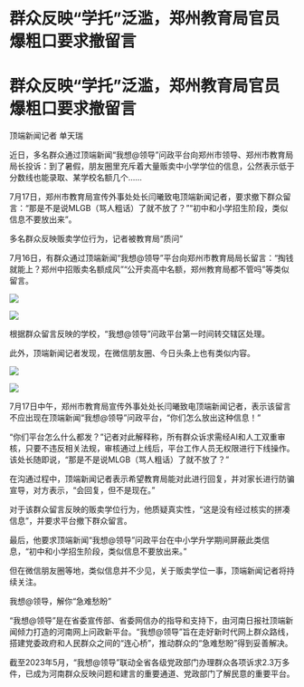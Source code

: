 # 群众反映“学托”泛滥，郑州教育局官员爆粗口要求撤留言

# 群众反映“学托”泛滥，郑州教育局官员爆粗口要求撤留言

顶端新闻记者 单天瑞

近日，多名群众通过顶端新闻“我想@领导”问政平台向郑州市领导、郑州市教育局局长投诉：到了暑假，朋友圈里充斥着大量贩卖中小学学位的信息，公然表示低于分数线也能录取、某学校名额几个……

7月17日，郑州市教育局宣传外事处处长闫曦致电顶端新闻记者，要求撤下群众留言：“那是不是说MLGB（骂人粗话）了就不放了？”“初中和小学招生阶段，类似信息不要放出来”。

多名群众反映贩卖学位行为，记者被教育局“质问”

7月16日，有群众通过顶端新闻“我想@领导”平台向郑州市教育局局长留言：“掏钱就能上？郑州中招贩卖名额成风”“公开卖高中名额，郑州教育局都不管吗”等类似留言。

![](https://inews.gtimg.com/news_bt/OE3sxBvPH_BEIMrcZFnTFkpFBe06dODHo81aG_T1j2pNoAA/1000)

![](https://inews.gtimg.com/news_bt/OyO9YjTZidSGFe1yeMWbti0AyZHAQlNVSzxLfdfXKPMEEAA/1000)

根据群众留言反映的学校，“我想@领导”问政平台第一时间转交辖区处理。

此外，顶端新闻记者发现，在微信朋友圈、今日头条上也有类似内容。

![](https://inews.gtimg.com/news_bt/OcmGsFJktvP6Bxxxu_R38EeZuU9sn1PMCtm6q0nFWmCDoAA/1000)

![](https://inews.gtimg.com/news_bt/Ou1jQu__ByzUcCBuxkwYTRRGhYkv3h2kEcaQbZitHOyNIAA/1000)

7月17日中午，郑州市教育局宣传外事处处长闫曦致电顶端新闻记者，表示该留言不应出现在顶端新闻“我想@领导”问政平台，“你们怎么放出这种信息！”

“你们平台怎么什么都发？”记者对此解释称，所有群众诉求需经AI和人工双重审核，只要不违反相关法规，审核通过上线后，平台工作人员无权限进行下线操作。该处长随即说，“那是不是说MLGB（骂人粗话）了就不放了？”

在沟通过程中，顶端新闻记者表示希望教育局能对此进行回复，并对家长进行防骗宣导，对方表示，“会回复，但不是现在。”

对于该群众留言反映的贩卖学位行为，他质疑真实性，“这是没有经过核实的拼凑信息”，并要求平台撤下群众留言。

最后，他要求顶端新闻“我想@领导”问政平台在中小学升学期间屏蔽此类信息，“初中和小学招生阶段，类似信息不要放出来。”

但在微信朋友圈等地，类似信息并不少见，关于贩卖学位一事，顶端新闻记者将持续关注。

我想@领导，解你“急难愁盼”

“我想@领导”是在省委宣传部、省委网信办的指导和支持下，由河南日报社顶端新闻倾力打造的河南网上问政新平台。“我想@领导”旨在走好新时代网上群众路线，搭建党委政府和人民群众之间的“连心桥”，推动群众的“急难愁盼”得到妥善解决。

截至2023年5月，“我想@领导”联动全省各级党政部门办理群众各项诉求2.3万多件，已成为河南群众反映问题和建言的重要通道、党政部门了解民意的重要平台。

